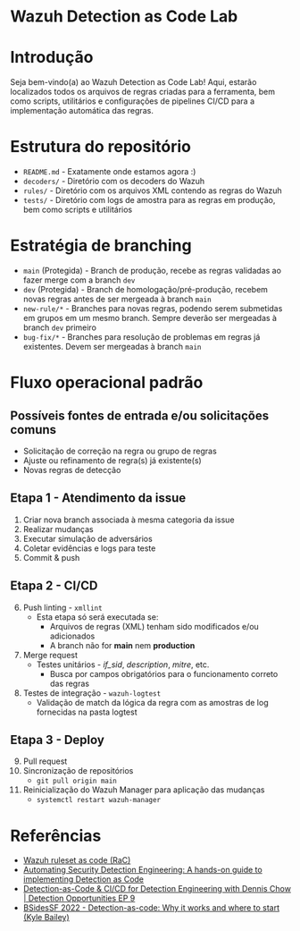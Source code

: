 # Wazuh Detection as Code Lab

# Introdução
Seja bem-vindo(a) ao Wazuh Detection as Code Lab! Aqui, estarão localizados todos os arquivos de regras criadas para a ferramenta, bem como scripts, utilitários e configurações de pipelines CI/CD para a implementação automática das regras.

# Estrutura do repositório
- `README.md` - Exatamente onde estamos agora :)
- `decoders/` - Diretório com os decoders do Wazuh
- `rules/` - Diretório com os arquivos XML contendo as regras do Wazuh
- `tests/` - Diretório com logs de amostra para as regras em produção, bem como scripts e utilitários

# Estratégia de branching
- `main` (Protegida) - Branch de produção, recebe as regras validadas ao fazer merge com a branch `dev` 
- `dev` (Protegida) - Branch de homologação/pré-produção, recebem novas regras antes de ser mergeada à branch `main`
- `new-rule/*` - Branches para novas regras, podendo serem submetidas em grupos em um mesmo branch. Sempre deverão ser mergeadas à branch `dev` primeiro
- `bug-fix/*` - Branches para resolução de problemas em regras já existentes. Devem ser mergeadas à branch `main`

# Fluxo operacional padrão

## Possíveis fontes de entrada e/ou solicitações comuns
- Solicitação de correção na regra ou grupo de regras
- Ajuste ou refinamento de regra(s) já existente(s)
- Novas regras de detecção

## Etapa 1 - Atendimento da issue
1. Criar nova branch associada à mesma categoria da issue
2. Realizar mudanças
3. Executar simulação de adversários
4. Coletar evidências e logs para teste
5. Commit & push

## Etapa 2 - CI/CD
6. Push linting - `xmllint`
    - Esta etapa só será executada se:
        - Arquivos de regras (XML) tenham sido modificados e/ou adicionados
        - A branch não for **main** nem **production**
7. Merge request
    - Testes unitários - _if\_sid_, _description_, _mitre_, etc.
        - Busca por campos obrigatórios para o funcionamento correto das regras
8. Testes de integração - `wazuh-logtest`
    - Validação de match da lógica da regra com as amostras de log fornecidas na pasta logtest

## Etapa 3 - Deploy
9. Pull request
10. Sincronização de repositórios
    - `git pull origin main`
11. Reinicialização do Wazuh Manager para aplicação das mudanças
    - `systemctl restart wazuh-manager`

# Referências
- [Wazuh ruleset as code (RaC)](https://wazuh.com/blog/wazuh-ruleset-as-code-rac/)
- [Automating Security Detection Engineering: A hands-on guide to implementing Detection as Code](https://www.amazon.com.br/dp/1837636419)
- [Detection-as-Code & CI/CD for Detection Engineering with Dennis Chow | Detection Opportunities EP 9](https://www.youtube.com/watch?v=Uw0r7lGN__Q)
- [BSidesSF 2022 - Detection-as-code: Why it works and where to start (Kyle Bailey)](https://www.youtube.com/watch?v=VaZp7A6Q9zE)

